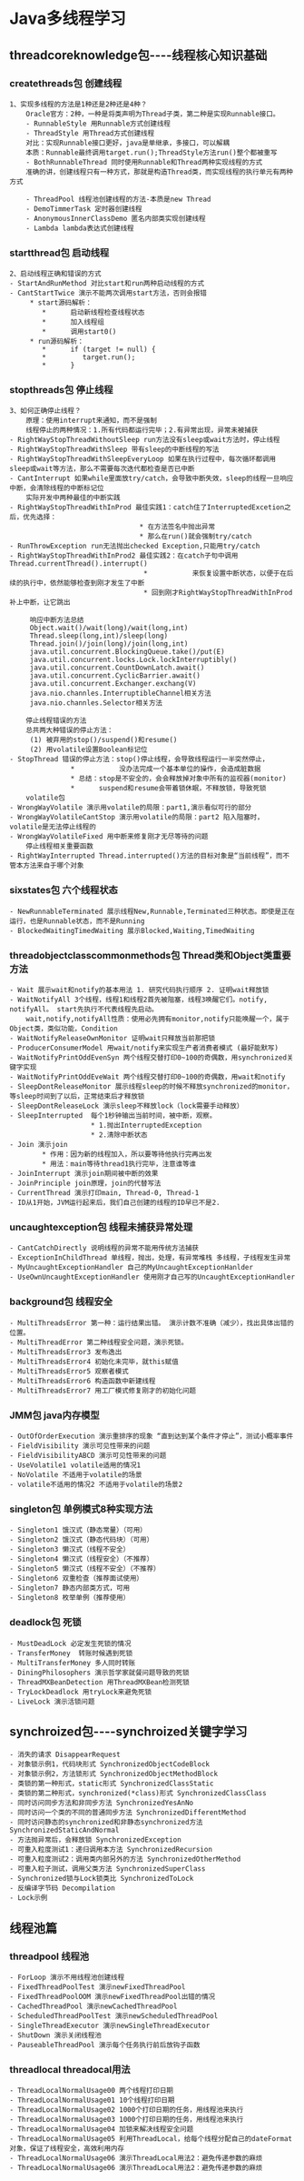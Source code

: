 # Java多线程学习
## threadcoreknowledge包----线程核心知识基础
### createthreads包 创建线程
    1、实现多线程的方法是1种还是2种还是4种？
        Oracle官方：2种，一种是将类声明为Thread子类，第二种是实现Runnable接口。
        - RunnableStyle 用Runnable方式创建线程
        - ThreadStyle 用Thread方式创建线程
        对比：实现Runnable接口更好，java是单继承，多接口，可以解耦
        本质：Runnable最终调用target.run();ThreadStyle方法run()整个都被重写
        - BothRunnableThread 同时使用Runnable和Thread两种实现线程的方式
        准确的讲，创建线程只有一种方式，那就是构造Thread类，而实现线程的执行单元有两种方式
        
        - ThreadPool 线程池创建线程的方法-本质是new Thread
        - DemoTimmerTask 定时器创建线程
        - AnonymousInnerClassDemo 匿名内部类实现创建线程
        - Lambda lambda表达式创建线程

### startthread包 启动线程
    2、启动线程正确和错误的方式
    - StartAndRunMethod 对比start和run两种启动线程的方式
    - CantStartTwice 演示不能两次调用start方法，否则会报错
         * start源码解析：
            *      启动新线程检查线程状态
            *      加入线程组
            *      调用start0()
         * run源码解析：
            *      if (target != null) {
            *         target.run();
            *      }
### stopthreads包 停止线程
    3、如何正确停止线程？
        原理：使用interrupt来通知，而不是强制
        线程停止的两种情况：1.所有代码都运行完毕；2.有异常出现，异常未被捕获
    - RightWayStopThreadWithoutSleep run方法没有sleep或wait方法时，停止线程
    - RightWayStopThreadWithSleep 带有sleep的中断线程的写法
    - RightWayStopThreadWithSleepEveryLoop 如果在执行过程中，每次循环都调用sleep或wait等方法，那么不需要每次迭代都检查是否已中断
    - CantInterrupt 如果while里面放try/catch，会导致中断失效，sleep的线程一旦响应中断，会清除线程的中断标记位
        实际开发中两种最佳的中断实践
    - RightWayStopThreadWithInProd 最佳实践1：catch住了InterruptedExcetion之后，优先选择：
                                    * 在方法签名中抛出异常
                                    * 那么在run()就会强制try/catch
    - RunThrowException run无法抛出checked Exception,只能用try/catch
    - RightWayStopThreadWithInProd2 最佳实践2：在catch子句中调用Thread.currentThread().interrupt()
                                     *           来恢复设置中断状态，以便于在后续的执行中，依然能够检查到刚才发生了中断
                                     * 回到刚才RightWayStopThreadWithInProd补上中断，让它跳出
                                     
         响应中断方法总结
         Object.wait()/wait(long)/wait(long,int)
         Thread.sleep(long,int)/sleep(long)
         Thread.join()/join(long)/join(long,int)
         java.util.concurrent.BlockingQueue.take()/put(E)
         java.util.concurrent.locks.Lock.lockInterruptibly()
         java.util.concurrent.CountDownLatch.await()
         java.util.concurrent.CyclicBarrier.await()
         java.util.concurrent.Exchanger.exchang(V)
         java.nio.channles.InterruptibleChannel相关方法
         java.nio.channles.Selector相关方法
         
        停止线程错误的方法
        总共两大种错误的停止方法：
         (1) 被弃用的stop()/suspend()和resume()
         (2) 用volatile设置Boolean标记位
    - StopThread 错误的停止方法：stop()停止线程，会导致线程运行一半突然停止，
                   *           没办法完成一个基本单位的操作，会造成脏数据
                   * 总结：stop是不安全的，会会释放掉对象中所有的监视器(monitor)
                   *      suspend和resume会带着锁休眠，不释放锁，导致死锁
        volatile包
    - WrongWayVolatile 演示用volatile的局限：part1,演示看似可行的部分
    - WrongWayVolatileCantStop 演示用volatile的局限：part2 陷入阻塞时，volatile是无法停止线程的
    - WrongWayVolatileFixed 用中断来修复刚才无尽等待的问题
        停止线程相关重要函数
    - RightWayInterrupted Thread.interrupted()方法的目标对象是“当前线程”，而不管本方法来自于哪个对象
### sixstates包 六个线程状态
    - NewRunnableTerminated 展示线程New,Runnable,Terminated三种状态。即使是正在运行，也是Runnable状态，而不是Running
    - BlockedWaitingTimedWaiting 展示Blocked,Waiting,TimedWaiting
### threadobjectclasscommonmethods包 Thread类和Object类重要方法
    - Wait 展示wait和notify的基本用法 1. 研究代码执行顺序 2. 证明wait释放锁
    - WaitNotifyAll 3个线程，线程1和线程2首先被阻塞，线程3唤醒它们。notify, notifyAll。 start先执行不代表线程先启动。
        wait,notify,notifyAll性质：使用必先拥有monitor,notify只能唤醒一个，属于Object类，类似功能，Condition
    - WaitNotifyReleaseOwnMonitor 证明wait只释放当前那把锁
    - ProducerConsumerModel 用wait/notify来实现生产者消费者模式 (最好能默写)
    - WaitNotifyPrintOddEvenSyn 两个线程交替打印0~100的奇偶数，用synchronized关键字实现
    - WaitNotifyPrintOddEveWait 两个线程交替打印0~100的奇偶数，用wait和notify
    - SleepDontReleaseMonitor 展示线程sleep的时候不释放synchronized的monitor，等sleep时间到了以后，正常结束后才释放锁
    - SleepDontReleaseLock 演示sleep不释放lock（lock需要手动释放）
    - SleepInterrupted  每个1秒钟输出当前时间，被中断，观察。 
                        * 1.抛出InterruptedException
                        * 2.清除中断状态
    - Join 演示join
            * 作用：因为新的线程加入，所以要等待他执行完再出发
            * 用法：main等待thread1执行完毕，注意谁等谁
    - JoinInterrupt 演示join期间被中断的效果
    - JoinPrinciple join原理，join的代替写法
    - CurrentThread 演示打印main, Thread-0, Thread-1
    - ID从1开始，JVM运行起来后，我们自己创建的线程的ID早已不是2.
### uncaughtexception包 线程未捕获异常处理
    - CantCatchDirectly 说明线程的异常不能用传统方法捕获
    - ExceptionInChildThread 单线程，抛出，处理，有异常堆栈 多线程，子线程发生异常
    - MyUncaughtExceptionHandler 自己的MyUncaughtExceptionHanlder
    - UseOwnUncaughtExceptionHandler 使用刚才自己写的UncaughtExceptionHandler
    
### background包 线程安全
    - MultiThreadsError 第一种：运行结果出错。 演示计数不准确（减少），找出具体出错的位置。
    - MultiThreadError 第二种线程安全问题，演示死锁。
    - MultiThreadsError3 发布逸出
    - MultiThreadsError4 初始化未完毕，就this赋值
    - MultiThreadsError5 观察者模式
    - MultiThreadsError6 构造函数中新建线程
    - MultiThreadsError7 用工厂模式修复刚才的初始化问题
    
### JMM包 java内存模型
    - OutOfOrderExecution 演示重排序的现象 “直到达到某个条件才停止”，测试小概率事件
    - FieldVisibility 演示可见性带来的问题
    - FieldVisibilityABCD 演示可见性带来的问题
    - UseVolatile1 volatile适用的情况1
    - NoVolatile 不适用于volatile的场景
    - volatile不适用的情况2 不适用于volatile的场景2
### singleton包 单例模式8种实现方法
    - Singleton1 饿汉式（静态常量）（可用）
    - Singleton2 饿汉式（静态代码块）（可用）
    - Singleton3 懒汉式（线程不安全）
    - Singleton4 懒汉式（线程安全）（不推荐）
    - Singleton5 懒汉式（线程不安全）（不推荐）
    - Singleton6 双重检查（推荐面试使用）
    - Singleton7 静态内部类方式，可用
    - Singleton8 枚举单例（推荐使用）
### deadlock包 死锁
    - MustDeadLock 必定发生死锁的情况
    - TransferMoney  转账时候遇到死锁
    - MultiTransferMoney 多人同时转账
    - DiningPhilosophers 演示哲学家就餐问题导致的死锁
    - ThreadMXBeanDetection 用ThreadMXBean检测死锁
    - TryLockDeadlock 用tryLock来避免死锁
    - LiveLock 演示活锁问题
    
## synchroized包----synchroized关键字学习
    - 消失的请求 DisappearRequest
    - 对象锁示例1，代码块形式 SynchronizedObjectCodeBlock
    - 对象锁示例2，方法锁形式 SynchronizedObjectMethodBlock
    - 类锁的第一种形式，static形式 SynchronizedClassStatic
    - 类锁的第二种形式，synchronized(*class)形式 SynchronizedClassClass
    - 同时访问同步方法和非同步方法 SynchronizedYesAnNo
    - 同时访问一个类的不同的普通同步方法 SynchronizedDifferentMethod
    - 同时访问静态的synchronized和非静态synchronized方法 SynchronizedStaticAndNormal
    - 方法抛异常后，会释放锁 SynchronizedException
    - 可重入粒度测试1：递归调用本方法 SynchronizedRecursion
    - 可重入粒度测试2：调用类内部另外的方法 SynchronizedOtherMethod
    - 可重入粒子测试，调用父类方法 SynchronizedSuperClass
    - Synchronized锁与Lock锁类比 SynchronizedToLock
    - 反编译字节码 Decompilation
    - Lock示例

## 线程池篇
### threadpool 线程池
    - ForLoop 演示不用线程池创建线程
    - FixedThreadPoolTest 演示newFixedThreadPool
    - FixedThreadPoolOOM 演示newFixedThreadPool出错的情况
    - CachedThreadPool 演示newCachedThreadPool
    - ScheduledThreadPoolTest 演示newScheduledThreadPool
    - SingleThreadExecutor 演示newSingleThreadExecutor
    - ShutDown 演示关闭线程池
    - PauseableThreadPool 演示每个任务执行前后放钩子函数
    
### threadlocal threadocal用法
    - ThreadLocalNormalUsage00 两个线程打印日期
    - ThreadLocalNormalUsage01 10个线程打印日期
    - ThreadLocalNormalUsage02 1000个打印日期的任务，用线程池来执行
    - ThreadLocalNormalUsage03 1000个打印日期的任务，用线程池来执行
    - ThreadLocalNormalUsage04 加锁来解决线程安全问题
    - ThreadLocalNormalUsage05 利用ThreadLocal，给每个线程分配自己的dateFormat对象，保证了线程安全，高效利用内存
    - ThreadLocalNormalUsage06 演示ThreadLocal用法2：避免传递参数的麻烦
    - ThreadLocalNormalUsage06 演示ThreadLocal用法2：避免传递参数的麻烦
    








